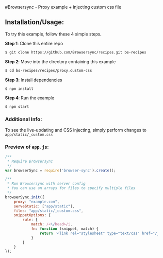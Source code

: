 #Browsersync - Proxy example + injecting custom css file

## Installation/Usage:

To try this example, follow these 4 simple steps. 

**Step 1**: Clone this entire repo
```bash
$ git clone https://github.com/Browsersync/recipes.git bs-recipes
```

**Step 2**: Move into the directory containing this example
```bash
$ cd bs-recipes/recipes/proxy.custom-css
```

**Step 3**: Install dependencies
```bash
$ npm install
```

**Step 4**: Run the example
```bash
$ npm start
```

### Additional Info:



To see the live-updating and CSS injecting, simply perform changes to `app/static/_custom.css`

### Preview of `app.js`:
```js
/**
 * Require Browsersync
 */
var browserSync = require('browser-sync').create();

/**
 * Run Browsersync with server config
 * You can use an arrays for files to specify multiple files
 */
browserSync.init({
    proxy: "example.com",
    serveStatic: ["app/static"],
    files: "app/static/_custom.css",
    snippetOptions: {
        rule: {
            match: /<\/head>/i,
            fn: function (snippet, match) {
                return '<link rel="stylesheet" type="text/css" href="/_custom.css"/>' + snippet + match;
            }
        }
    }
});

```

